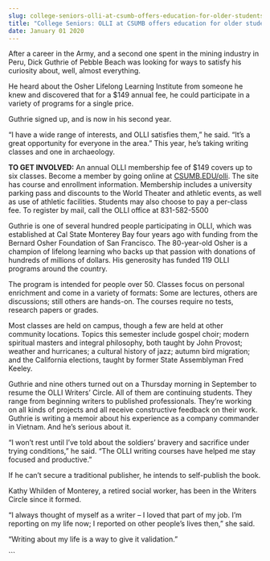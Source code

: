 ```yaml
---
slug: college-seniors-olli-at-csumb-offers-education-for-older-students
title: "College Seniors: OLLI at CSUMB offers education for older students"
date: January 01 2020
---
```


  
<p>
  After a career in the Army, and a second one spent in the mining industry in
  Peru, Dick Guthrie of Pebble Beach was looking for ways to satisfy his
  curiosity about, well, almost everything.
</p>
<p>
  He heard about the Osher Lifelong Learning Institute from someone he knew and
  discovered that for a $149 annual fee, he could participate in a variety of
  programs for a single price.
</p>
<p>Guthrie signed up, and is now in his second year.</p>
<p>
  “I have a wide range of interests, and OLLI satisfies them,” he said. “It’s a
  great opportunity for everyone in the area.” This year, he’s taking writing
  classes and one in archaeology.
</p>
<p>
  <strong>TO GET INVOLVED:</strong> An annual OLLI membership fee of $149 covers
  up to six classes. Become a member by going online at
  <a href="https://csumb.edu/olli">CSUMB.EDU/olli</a>. The site has course and
  enrollment information. Membership includes a university parking pass and
  discounts to the World Theater and athletic events, as well as use of athletic
  facilities. Students may also choose to pay a per&#45;class fee. To register
  by mail, call the OLLI office at 831&#45;582&#45;5500
</p>
<p>
  Guthrie is one of several hundred people participating in OLLI, which was
  established at Cal State Monterey Bay four years ago with funding from the
  Bernard Osher Foundation of San Francisco. The 80&#45;year&#45;old Osher is a
  champion of lifelong learning who backs up that passion with donations of
  hundreds of millions of dollars. His generosity has funded 119 OLLI programs
  around the country.
</p>
<p>
  The program is intended for people over 50. Classes focus on personal
  enrichment and come in a variety of formats: Some are lectures, others are
  discussions; still others are hands&#45;on. The courses require no tests,
  research papers or grades.
</p>
<p>
  Most classes are held on campus, though a few are held at other community
  locations. Topics this semester include gospel choir; modern spiritual masters
  and integral philosophy, both taught by John Provost; weather and hurricanes;
  a cultural history of jazz; autumn bird migration; and the California
  elections, taught by former State Assemblyman Fred Keeley.
</p>
<p>
  Guthrie and nine others turned out on a Thursday morning in September to
  resume the OLLI Writers’ Circle. All of them are continuing students. They
  range from beginning writers to published professionals. They’re working on
  all kinds of projects and all receive constructive feedback on their work.
  Guthrie is writing a memoir about his experience as a company commander in
  Vietnam. And he’s serious about it.
</p>
<p>
  “I won’t rest until I’ve told about the soldiers’ bravery and sacrifice under
  trying conditions,” he said. “The OLLI writing courses have helped me stay
  focused and productive.”
</p>
<p>
  If he can’t secure a traditional publisher, he intends to self&#45;publish the
  book.
</p>
<p>
  Kathy Whilden of Monterey, a retired social worker, has been in the Writers
  Circle since it formed.
</p>
<p>
  “I always thought of myself as a writer – I loved that part of my job. I’m
  reporting on my life now; I reported on other people’s lives then,” she said.
</p>
<p>“Writing about my life is a way to give it validation.”</p>
```
